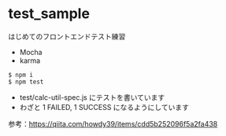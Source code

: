 # test_sample

はじめてのフロントエンドテスト練習

- Mocha
- karma

```
$ npm i
$ npm test
```

- test/calc-util-spec.js にテストを書いています
- わざと 1 FAILED, 1 SUCCESS になるようにしています

参考：https://qiita.com/howdy39/items/cdd5b252096f5a2fa438
